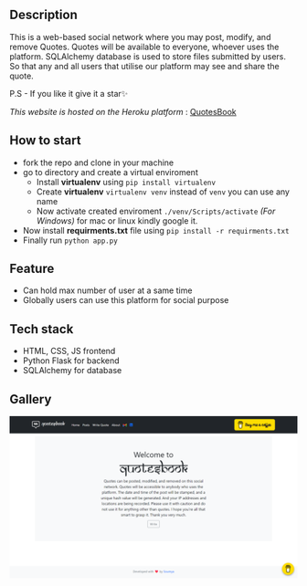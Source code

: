 ## Description

This is a web-based social network where you may post, modify, and remove Quotes. Quotes will be available to everyone, whoever uses the platform. SQLAlchemy database is used to store files submitted by users. So that any and all users that utilise our platform may see and share the quote.

P.S - If you like it give it a star✨

_This website is hosted on the Heroku platform_ : [QuotesBook](quotesbooks.herokuapp.com/)

## How to start

- fork the repo and clone in your machine
- go to directory and create a virtual enviroment
    - Install __virtualenv__ using ```pip install virtualenv```
    - Create __virtualenv__ ```virtualenv venv``` instead of ```venv``` you can use any name
    - Now activate created enviroment ```./venv/Scripts/activate``` _(For Windows)_ for mac or linux kindly google it.
- Now install __requirments.txt__ file using ```pip install -r requirments.txt```
- Finally run ```python app.py``` 


## Feature

- Can hold max number of user at a same time
- Globally users can use this platform for social purpose


## Tech stack

- HTML, CSS, JS frontend
- Python Flask for backend
- SQLAlchemy for database


## Gallery
![QuotesBook Screenshot](https://raw.githubusercontent.com/souloper/QuotesBook/main/QuotesBook.png)
